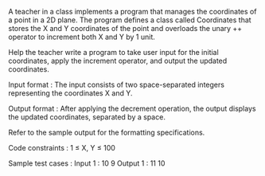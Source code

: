 A teacher in a class implements a program that manages the coordinates of a point in a 2D plane. The program defines a class called Coordinates that stores the X and Y coordinates of the point and overloads the unary ++ operator to increment both X and Y by 1 unit. 



Help the teacher write a program to take user input for the initial coordinates, apply the increment operator, and output the updated coordinates.

Input format :
The input consists of two space-separated integers representing the coordinates X and Y.

Output format :
After applying the decrement operation, the output displays the updated coordinates, separated by a space.



Refer to the sample output for the formatting specifications.

Code constraints :
1 ≤ X, Y ≤ 100

Sample test cases :
Input 1 :
10 9
Output 1 :
11 10
